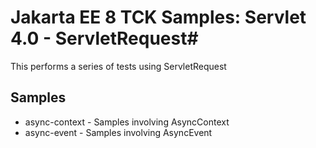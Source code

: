 # Jakarta EE 8 TCK Samples: Servlet 4.0 - ServletRequest#

This performs a series of tests using ServletRequest

## Samples ##

 - async-context - Samples involving AsyncContext
 - async-event - Samples involving AsyncEvent

